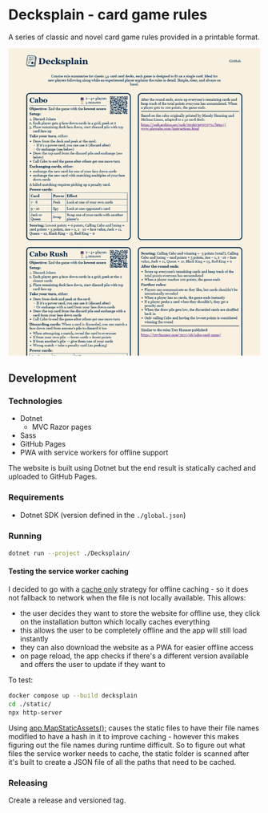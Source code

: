 # Decksplain - card game rules

A series of classic and novel card game rules provided in a printable format.

![img.png](./.github/images/index.png)

## Development

### Technologies

- Dotnet
  - MVC Razor pages 
- Sass
- GitHub Pages
- PWA with service workers for offline support

The website is built using Dotnet but the end result is statically cached and uploaded to GitHub Pages.

### Requirements

- Dotnet SDK (version defined in the `./global.json`)

### Running

```bash
dotnet run --project ./Decksplain/
```

#### Testing the service worker caching

I decided to go with a [cache only](https://developer.chrome.com/docs/workbox/caching-strategies-overview#cache_only) strategy for offline caching - so it does not fallback to network when the file is not locally available. This allows:

- the user decides they want to store the website for offline use, they click on the installation button which locally caches everything
- this allows the user to be completely offline and the app will still load instantly
- they can also download the website as a PWA for easier offline access
- on page reload, the app checks if there's a different version available and offers the user to update if they want to

To test:

```bash
docker compose up --build decksplain
cd ./static/
npx http-server
```

Using [app.MapStaticAssets();](https://learn.microsoft.com/en-us/aspnet/core/fundamentals/map-static-files?view=aspnetcore-9.0) causes the static files to have their file names modified to have a hash in it to improve caching - however this makes figuring out the file names during runtime difficult. So to figure out what files the service worker needs to cache, the static folder is scanned after it's built to create a JSON file of all the paths that need to be cached.

### Releasing

Create a release and versioned tag.
